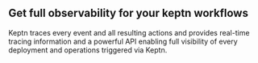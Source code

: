 ## Get full observability for your keptn workflows

Keptn traces every event and all resulting actions and provides real-time tracing information and a powerful API enabling full visibility of every deployment and operations triggered via Keptn. 
